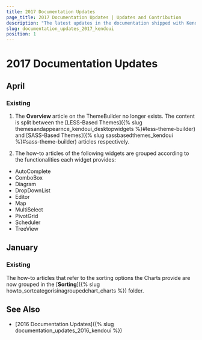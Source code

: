 ```yaml
---
title: 2017 Documentation Updates
page_title: 2017 Documentation Updates | Updates and Contribution
description: "The latest updates in the documentation shipped with Kendo UI and released in 2017."
slug: documentation_updates_2017_kendoui
position: 1
---
```


# 2017 Documentation Updates

## April

### Existing

1. The **Overview** article on the ThemeBuilder no longer exists. The content is split between the [LESS-Based Themes]({% slug themesandappearnce_kendoui_desktopwidgets %}#less-theme-builder) and [SASS-Based Themes]({% slug sassbasedthemes_kendoui %}#sass-theme-builder) articles respectively.

1. The how-to articles of the following widgets are grouped according to the functionalities each widget provides:

  * AutoComplete
  * ComboBox
  * Diagram
  * DropDownList
  * Editor
  * Map
  * MultiSelect
  * PivotGrid
  * Scheduler
  * TreeView

## January

### Existing

The how-to articles that refer to the sorting options the Charts provide are now grouped in the [**Sorting**]({% slug howto_sortcategorisinagroupedchart_charts %}) folder.   

## See Also

* [2016 Documentation Updates]({% slug documentation_updates_2016_kendoui %})
